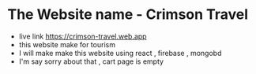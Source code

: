 # The Website name - Crimson Travel
- live link https://crimson-travel.web.app
- this website make for tourism 
- I will make make this website using react , firebase , mongobd
- I'm say sorry about that , cart page is empty
